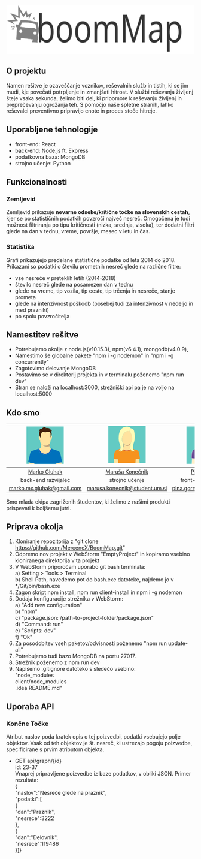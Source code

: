 <p align="center"><img src="client/src/components/design/boomLogo.svg" alt="boomMap" title="boomMap" width="500" height="130"/></p>

## O projektu
Namen rešitve je ozaveščanje voznikov, reševalnih služb in tistih, ki se jim mudi, kje povečati potrpljenje in zmanjšati hitrost. V službi reševanja življenj šteje vsaka sekunda, želimo biti del, ki pripomore k reševanju življenj in preprečevanju ogrožanja teh. S pomočjo naše spletne stranih, lahko reševalci preventivno pripravijo enote in proces steče hitreje.

## Uporabljene tehnologije 
* front-end: React
* back-end: Node.js ft. Express
* podatkovna baza: MongoDB
* strojno učenje: Python 

## Funkcionalnosti 
### Zemljevid 

Zemljevid prikazuje __nevarne odseke/kritične točke na slovenskih cestah__, kjer se po statističnih podatkih povzroči največ nesreč. 
Omogočena je tudi možnost filtriranja po tipu kritičnosti (nizka, srednja, visoka), ter dodatni filtri glede na dan v tednu, vreme, površje, mesec v letu in čas. 

### Statistika
Grafi prikazujejo predelane statistične podatke od leta 2014 do 2018. Prikazani so podatki o številu prometnih nesreč glede na različne filtre: 
* vse nesreče v preteklih letih (2014-2018)
* število nesreč glede na posamezen dan v tednu 
* glede na vreme, tip vozila, tip ceste, tip trčenja in nesreče, stanje prometa
* glede na intenzivnost poškodb (posebej tudi za intenzivnost v nedeljo in med prazniki) 
* po spolu povzročitelja

## Namestitev rešitve
- Potrebujemo okolje z node.js(v10.15.3), npm(v6.4.1), mongodb(v4.0.9),
- Namestimo še globalne pakete "npm i -g nodemon" in "npm i -g concurrently"
- Zagotovimo delovanje MongoDB
- Postavimo se v direktorij projekta in v terminalu poženemo "npm run dev"
- Stran se naloži na localhost:3000, strežniški api pa je na voljo na localhost:5000

## Kdo smo 
[<img alt="GluhakMarko" src="client/src/components/design/markoG.svg" width="100">](https://github.com/MerceneX) |[<img alt="KonecnikMarusa" src="client/src/components/design/marusaK.svg" width="100">](https://github.com/marusakonecnik) |[<img alt="GornikPina" src="client/src/components/design/pinaG.svg" width="100">](https://github.com/Gornikpina) |[<img alt="FeherNatasa" src="client/src/components/design/natasaF.svg" width="100">](https://github.com/FeherNatasa) 
|:---: |:---: |:---: |:---: |
[Marko Gluhak](https://github.com/MerceneX) |[Maruša Konečnik](https://github.com/marusakonecnik) |[Pina Gornik](https://github.com/Gornikpina) |[Nataša Feher](https://github.com/FeherNatasa) |
|back-end razvijalec|strojno učenje|front-end razvijalka |front-end razvijalka|
|marko.mx.gluhak@gmail.com|marusa.konecnik@student.um.si|pina.gornik@student.um.si|natasa.feher@student.um.si|

Smo mlada ekipa zagriženih študentov, ki želimo z našimi produkti prispevati k boljšemu jutri.

## Priprava okolja
1. Kloniranje repozitorija z "git clone https://github.com/MerceneX/BoomMap.git"
2. Odpremo nov projekt v WebStorm "EmptyProject" in kopiramo vsebino kloniranega direktorija
v ta projekt
3. V WebStorm priporočam uporabo git bash terminala:    
a) Setting > Tools > Terminal   
b) Shell Path, navedemo pot do bash.exe datoteke, najdemo jo v */Git/bin/bash.exe
4. Zagon skript npm install, npm run client-install in npm i -g nodemon
5. Dodaja konfiguracije strežnika v WebStorm:   
a) "Add new configuration"  
b) "npm"    
c) "package.json: /path-to-project-folder/package.json"     
d) "Command: run"   
e) "Scripts: dev"   
f) "Ok"
6. Za posodobitev vseh paketov/odvisnosti poženemo "npm run update-all"
7. Potrebujemo tudi bazo MongoDB na portu 27017.
8. Strežnik poženemo z npm run dev
9. Napišemo .gitignore datoteko s sledečo vsebino:  
"node_modules   
client/node_modules     
.idea
README.md"

## Uporaba API
### Končne Točke
Atribut naslov poda kratek opis o tej poizvedbi, podatki vsebujejo polje objektov. Vsak od teh objektov je št. nesreč, ki ustrezajo pogoju poizvedbe, specificirane s prvim atributom objekta.
- GET api/graph/{id}  
id: 23-37   
Vnaprej pripravljene poizvedbe iz baze podatkov, v obliki JSON. Primer rezultata:   
{   
  "naslov":"Nesreče glede na praznik",    
  "podatki":[   
    {     
      "dan":"Praznik",    
      "nesrece":3222    
    },    
    {   
      "dan":"Delovnik",   
      "nesrece":119486    
    }]}
